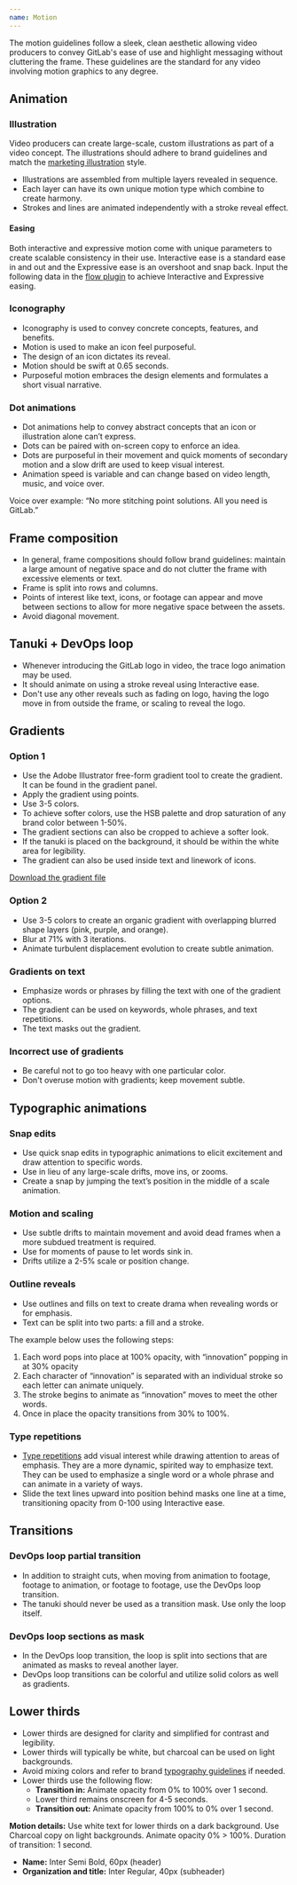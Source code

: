 ```yaml
---
name: Motion
---
```


The motion guidelines follow a sleek, clean aesthetic allowing video producers to convey GitLab's ease of use and highlight messaging without cluttering the frame. These guidelines are the standard for any video involving motion graphics to any degree.

## Animation

### Illustration

Video producers can create large-scale, custom illustrations as part of a video concept. The illustrations should adhere to brand guidelines and match the [marketing illustration](/brand-design/marketing-illustrations) style.
- Illustrations are assembled from multiple layers revealed in sequence.
- Each layer can have its own unique motion type which combine to create harmony.
- Strokes and lines are animated independently with a stroke reveal effect.

<figure-img alt="Deconstructed layered illustration animation example with motion details" label="Illustration animation example" src="/img/brand/illustration-animation-deconstructed.png"></figure-img>

<vimeo-player title="Illustration" video-id="791344150"></vimeo-player>

#### Easing

Both interactive and expressive motion come with unique parameters to create scalable consistency in their use. Interactive ease is a standard ease in and out and the Expressive ease is an overshoot and snap back. Input the following data in the [flow plugin](https://aescripts.com/flow/) to achieve Interactive and Expressive easing.

<figure-img alt="Illustration easing example with After Effects specs" label="Illustration easing example" src="/img/brand/illustration-easing-specs.svg" width="480"></figure-img>

### Iconography

- Iconography is used to convey concrete concepts, features, and benefits.
- Motion is used to make an icon feel purposeful.
- The design of an icon dictates its reveal.
- Motion should be swift at 0.65 seconds.
- Purposeful motion embraces the design elements and formulates a short visual narrative.

<vimeo-player video-id="791341802"></vimeo-player>

### Dot animations

- Dot animations help to convey abstract concepts that an icon or illustration alone can’t express.
- Dots can be paired with on-screen copy to enforce an idea.
- Dots are purposeful in their movement and quick moments of secondary motion and a slow drift are used to keep visual interest.
- Animation speed is variable and can change based on video length, music, and voice over.

Voice over example: “No more stitching point solutions. All you need is GitLab.”

<vimeo-player title="Dot animations" video-id="791329958"></vimeo-player>

## Frame composition

- In general, frame compositions should follow brand guidelines: maintain a large amount of negative space and do not clutter the frame with excessive elements or text.
- Frame is split into rows and columns.
- Points of interest like text, icons, or footage can appear and move between sections to allow for more negative space between the assets.
- Avoid diagonal movement.

<vimeo-player title="Frame composition" video-id="791336183"></vimeo-player>


## Tanuki + DevOps loop

- Whenever introducing the GitLab logo in video, the trace logo animation may be used.
- It should animate on using a stroke reveal using Interactive ease.
- Don't use any other reveals such as fading on logo, having the logo move in from outside the frame, or scaling to reveal the logo.

<vimeo-player title="Tanuki" video-id="791334272"></vimeo-player>

## Gradients

### Option 1

- Use the Adobe Illustrator free-form gradient tool to create the gradient. It can be found in the gradient panel.
- Apply the gradient using points.
- Use 3-5 colors.
- To achieve softer colors, use the HSB palette and drop saturation of any brand color between 1-50%.
- The gradient sections can also be cropped to achieve a softer look.
- If the tanuki is placed on the background, it should be within the white area for legibility.
- The gradient can also be used inside text and linework of icons.

[Download the gradient file](https://drive.google.com/file/d/13PPVVsDp6ySALH-14pQrzcDXYWD6qRwU/view) 

<figure-img alt="4 color, soft gradient example with motion details" label="Gradient example" src="/img/brand/gradient-1.png"></figure-img>

### Option 2

- Use 3-5 colors to create an organic gradient with overlapping blurred shape layers (pink, purple, and orange).
- Blur at 71% with 3 iterations.
- Animate turbulent displacement evolution to create subtle animation.

<figure-img alt="3-5 color, organic gradient example with subtle animation" label="Gradient example" src="/img/brand/gradient-2.png"></figure-img>

### Gradients on text

- Emphasize words or phrases by filling the text with one of the gradient options.
- The gradient can be used on keywords, whole phrases, and text repetitions.
- The text masks out the gradient.

<figure-img alt="Example of gradient masked over text" label="Gradient text example" src="/img/brand/gradient-type.png"></figure-img>

### Incorrect use of gradients

- Be careful not to go too heavy with one particular color.
- Don't overuse motion with gradients; keep movement subtle.

## Typographic animations

### Snap edits

- Use quick snap edits in typographic animations to elicit excitement and draw attention to specific words.
- Use in lieu of any large-scale drifts, move ins, or zooms.
- Create a snap by jumping the text’s position in the middle of a scale animation.

<vimeo-player title="Snap edits" video-id="791341810"></vimeo-player>

### Motion and scaling

- Use subtle drifts to maintain movement and avoid dead frames when a more subdued treatment is required.
- Use for moments of pause to let words sink in.
- Drifts utilize a 2-5% scale or position change.

<vimeo-player title="Drifts" video-id="791341794"></vimeo-player>

### Outline reveals

- Use outlines and fills on text to create drama when revealing words or for emphasis.
- Text can be split into two parts: a fill and a stroke.

The example below uses the following steps:

1. Each word pops into place at 100% opacity, with  “innovation” popping in at 30% opacity
1. Each character of “innovation” is separated with an individual stroke so each letter can animate uniquely.
1. The stroke begins to animate as “innovation” moves to meet the other words.
1. Once in place the opacity transitions from 30% to 100%.

<figure-img alt="Three frames showing text revealed by a stroke outline" label="Outline reveals example" src="/img/brand/outline-reveal-tech-spec.png"></figure-img>

<vimeo-player title="Text outlines" video-id="791331656"></vimeo-player>

### Type repetitions

- [Type repetitions](https://design.gitlab.com/brand-design/typography#type-repetitions) add visual interest while drawing attention to areas of emphasis. They are a more dynamic, spirited way to emphasize text. They can be used to emphasize a single word or a whole phrase and can animate in a variety of ways.
- Slide the text lines upward into position behind masks one line at a time, transitioning opacity from 0-100 using Interactive ease.

<vimeo-player title="Type repetitions" video-id="791340089"></vimeo-player>

<figure-img alt="Type repetition with breakdown specs" label="Type repetitions" src="/img/brand/type-repetition-motion.svg"></figure-img>

<vimeo-player title="Type repetitions" video-id="791340089"></vimeo-player>

## Transitions

### DevOps loop partial transition

- In addition to straight cuts, when moving from animation to footage, footage to animation, or footage to footage, use the DevOps loop transition.
- The tanuki should never be used as a transition mask. Use only the loop itself.

<vimeo-player title="Partial transition" video-id="791341092"></vimeo-player>

### DevOps loop sections as mask

- In the DevOps loop transition, the loop is split into sections that are animated as masks to reveal another layer.
- DevOps loop transitions can be colorful and utilize solid colors as well as gradients.

<vimeo-player title="Masked transition" video-id="795681210"></vimeo-player>

## Lower thirds

- Lower thirds are designed for clarity and simplified for contrast and legibility.
- Lower thirds will typically be white, but charcoal can be used on light backgrounds.
- Avoid mixing colors and refer to brand [typography guidelines](https://design.gitlab.com/brand-design/typography) if needed.
- Lower thirds use the following flow:
  - **Transition in:** Animate opacity from 0% to 100% over 1 second.
  - Lower third remains onscreen for 4-5 seconds. 
  - **Transition out:** Animate opacity from 100% to 0% over 1 second.

<vimeo-player title="Masked transition" video-id="791331388"></vimeo-player>

<figure-img alt="Lower thirds motion example with specs" label="Lower thirds example" src="/img/brand/lower-thirds-sample.png"></figure-img>

**Motion details:** Use white text for lower thirds on a dark background. Use Charcoal copy on light backgrounds. Animate opacity 0% > 100%. Duration of transition: 1 second.
- **Name:** Inter Semi Bold, 60px (header)
- **Organization and title:** Inter Regular, 40px (subheader)


